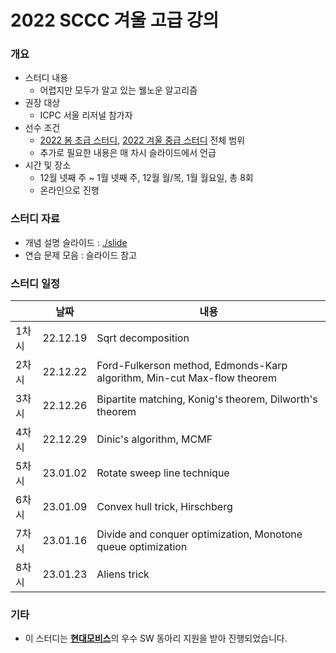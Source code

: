 # 2022 SCCC 겨울 고급 강의

### 개요

* 스터디 내용
  * 어렵지만 모두가 알고 있는 웰노운 알고리즘
* 권장 대상
  * ICPC 서울 리저널 참가자
* 선수 조건
  * [2022 봄 초급 스터디](../2022-spring-basic), [2022 겨울 중급 스터디](../2022-winter-intermediate) 전체 범위
  * 추가로 필요한 내용은 매 차시 슬라이드에서 언급
* 시간 및 장소
  * 12월 넷째 주 ~ 1월 넷째 주, 12월 월/목, 1월 월요일, 총 8회
  * 온라인으로 진행

### 스터디 자료

* 개념 설명 슬라이드 : [./slide](./slide)
* 연습 문제 모음 : 슬라이드 참고

### 스터디 일정

|       | 날짜     | 내용                                                         |
| ----- | -------- | ------------------------------------------------------------ |
| 1차시 | 22.12.19 | Sqrt decomposition                                           |
| 2차시 | 22.12.22 | Ford-Fulkerson method, Edmonds-Karp algorithm, Min-cut Max-flow theorem |
| 3차시 | 22.12.26 | Bipartite matching, Konig's theorem, Dilworth's theorem      |
| 4차시 | 22.12.29 | Dinic's algorithm, MCMF                                      |
| 5차시 | 23.01.02 | Rotate sweep line technique                                  |
| 6차시 | 23.01.09 | Convex hull trick, Hirschberg                                |
| 7차시 | 23.01.16 | Divide and conquer optimization, Monotone queue optimization |
| 8차시 | 23.01.23 | Aliens trick                                                 |

### 기타

* 이 스터디는 [**현대모비스**](https://www.mobis.co.kr/kr/index.do)의 우수 SW 동아리 지원을 받아 진행되었습니다.

